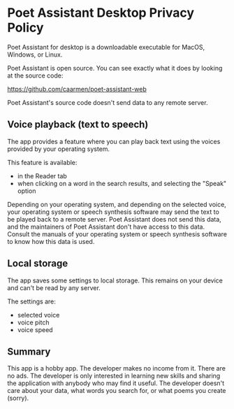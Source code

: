Poet Assistant Desktop Privacy Policy
=====================================

Poet Assistant for desktop is a downloadable executable for MacOS,
Windows, or Linux.

Poet Assistant is open source. You can see exactly what it does by
looking at the source code:

https://github.com/caarmen/poet-assistant-web

Poet Assistant's source code doesn't send data to any remote server.

Voice playback (text to speech)
-------------------------------
The app provides a feature where you can play back text using the
voices provided by your operating system.

This feature is available:
* in the Reader tab
* when clicking on a word in the search results, and selecting the
  "Speak" option

Depending on your operating system, and depending on the selected
voice, your operating system or speech synthesis software may send
the text to be played back to a remote server. Poet Assistant does
not send this data, and the maintainers of Poet Assistant don't have
access to this data. Consult the manuals of your operating system or
speech synthesis software to know how this data is used.

Local storage
-------------
The app saves some settings to local storage. This remains on your
device and can't be read by any server.

The settings are:
* selected voice
* voice pitch
* voice speed

Summary
-------
This app is a hobby app. The developer makes no income from it. There
are no ads. The developer is only interested in learning new skills
and sharing the application with anybody who may find it useful. The
developer doesn't care about your data, what words you search for, or
what poems you create (sorry).
